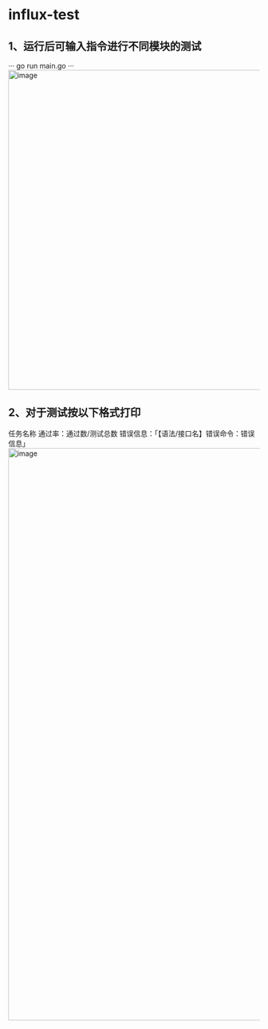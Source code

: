 # influx-test
## 1、运行后可输入指令进行不同模块的测试
···
go run main.go
···
<img width="641" alt="image" src="https://github.com/ccyy1003/influx-test/assets/135438861/53d937df-6f5a-4b3f-b93e-50319ca69df4">

## 2、对于测试按以下格式打印
任务名称
    通过率：通过数/测试总数
    错误信息：「【语法/接口名】错误命令：错误信息」
<img width="1147" alt="image" src="https://github.com/ccyy1003/influx-test/assets/135438861/66a55899-a8f9-47c4-9be2-3792bc0b81b1">
